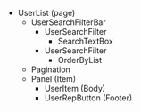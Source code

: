 - UserList (page)
    - UserSearchFilterBar  
        - UserSearchFilter
            - SearchTextBox
        - UserSearchFilter
            - OrderByList
    - Pagination
    - Panel (Item)
        - UserItem (Body)    
        - UserRepButton (Footer)